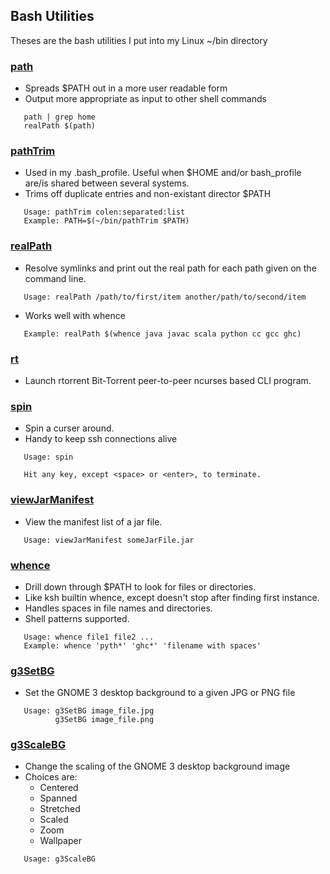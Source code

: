 ## Bash Utilities
Theses are the bash utilities I put into my Linux ~/bin directory
### [path](path)
* Spreads $PATH out in a more user readable form
* Output more appropriate as input to other shell commands
```
   path | grep home
   realPath $(path)
```
### [pathTrim](pathTrim)
* Used in my .bash\_profile.  Useful when $HOME and/or
  bash\_profile are/is shared between several systems.
* Trims off duplicate entries and non-existant director $PATH
```
   Usage: pathTrim colen:separated:list
   Example: PATH=$(~/bin/pathTrim $PATH)
```
### [realPath](realPath)
* Resolve symlinks and print out the real path for each
  path given on the command line.
```
   Usage: realPath /path/to/first/item another/path/to/second/item
```
* Works well with whence
```
   Example: realPath $(whence java javac scala python cc gcc ghc)
```
### [rt](rt)
* Launch rtorrent Bit-Torrent peer-to-peer ncurses based CLI program.
### [spin](spin)
* Spin a curser around.
* Handy to keep ssh connections alive
```
   Usage: spin

   Hit any key, except <space> or <enter>, to terminate.
```
### [viewJarManifest](viewJarManifest)
* View the manifest list of a jar file.
```
   Usage: viewJarManifest someJarFile.jar
```
### [whence](whence)
* Drill down through $PATH to look for files or directories.
* Like ksh builtin whence, except doesn't stop after finding
  first instance.
* Handles spaces in file names and directories.
* Shell patterns supported.
```
   Usage: whence file1 file2 ...
   Example: whence 'pyth*' 'ghc*' 'filename with spaces'
```
### [g3SetBG](g3SetBG)
* Set the GNOME 3 desktop background to a given JPG or PNG file
```
   Usage: g3SetBG image_file.jpg
          g3SetBG image_file.png
```
### [g3ScaleBG](g3SetBG)
* Change the scaling of the GNOME 3 desktop background image
* Choices are:
   - Centered
   - Spanned
   - Stretched
   - Scaled
   - Zoom
   - Wallpaper
```
   Usage: g3ScaleBG 
```
